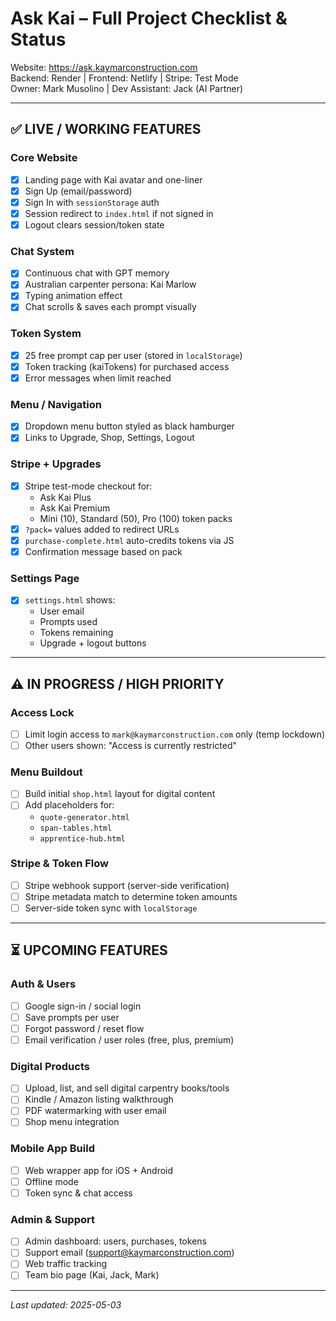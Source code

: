 # Ask Kai – Full Project Checklist & Status  
Website: https://ask.kaymarconstruction.com  
Backend: Render | Frontend: Netlify | Stripe: Test Mode  
Owner: Mark Musolino | Dev Assistant: Jack (AI Partner)

---

## ✅ LIVE / WORKING FEATURES

### Core Website
- [x] Landing page with Kai avatar and one-liner
- [x] Sign Up (email/password)
- [x] Sign In with `sessionStorage` auth
- [x] Session redirect to `index.html` if not signed in
- [x] Logout clears session/token state

### Chat System
- [x] Continuous chat with GPT memory
- [x] Australian carpenter persona: Kai Marlow
- [x] Typing animation effect
- [x] Chat scrolls & saves each prompt visually

### Token System
- [x] 25 free prompt cap per user (stored in `localStorage`)
- [x] Token tracking (kaiTokens) for purchased access
- [x] Error messages when limit reached

### Menu / Navigation
- [x] Dropdown menu button styled as black hamburger
- [x] Links to Upgrade, Shop, Settings, Logout

### Stripe + Upgrades
- [x] Stripe test-mode checkout for:
  - Ask Kai Plus
  - Ask Kai Premium
  - Mini (10), Standard (50), Pro (100) token packs
- [x] `?pack=` values added to redirect URLs
- [x] `purchase-complete.html` auto-credits tokens via JS
- [x] Confirmation message based on pack

### Settings Page
- [x] `settings.html` shows:
  - User email
  - Prompts used
  - Tokens remaining
  - Upgrade + logout buttons

---

## ⚠️ IN PROGRESS / HIGH PRIORITY

### Access Lock
- [ ] Limit login access to `mark@kaymarconstruction.com` only (temp lockdown)
- [ ] Other users shown: "Access is currently restricted"

### Menu Buildout
- [ ] Build initial `shop.html` layout for digital content
- [ ] Add placeholders for:
  - `quote-generator.html`
  - `span-tables.html`
  - `apprentice-hub.html`

### Stripe & Token Flow
- [ ] Stripe webhook support (server-side verification)
- [ ] Stripe metadata match to determine token amounts
- [ ] Server-side token sync with `localStorage`

---

## ⏳ UPCOMING FEATURES

### Auth & Users
- [ ] Google sign-in / social login
- [ ] Save prompts per user
- [ ] Forgot password / reset flow
- [ ] Email verification / user roles (free, plus, premium)

### Digital Products
- [ ] Upload, list, and sell digital carpentry books/tools
- [ ] Kindle / Amazon listing walkthrough
- [ ] PDF watermarking with user email
- [ ] Shop menu integration

### Mobile App Build
- [ ] Web wrapper app for iOS + Android
- [ ] Offline mode
- [ ] Token sync & chat access

### Admin & Support
- [ ] Admin dashboard: users, purchases, tokens
- [ ] Support email (support@kaymarconstruction.com)
- [ ] Web traffic tracking
- [ ] Team bio page (Kai, Jack, Mark)

---

_Last updated: 2025-05-03_
